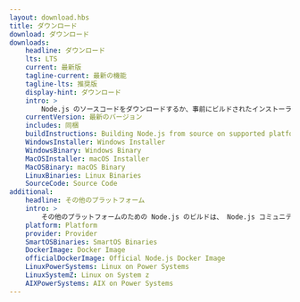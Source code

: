 ```yaml
---
layout: download.hbs
title: ダウンロード
download: ダウンロード
downloads:
    headline: ダウンロード
    lts: LTS
    current: 最新版
    tagline-current: 最新の機能
    tagline-lts: 推奨版
    display-hint: ダウンロード
    intro: >
        Node.js のソースコードをダウンロードするか、事前にビルドされたインストーラーを利用して、今日から開発を始めましょう。
    currentVersion: 最新のバージョン
    includes: 同梱
    buildInstructions: Building Node.js from source on supported platforms
    WindowsInstaller: Windows Installer
    WindowsBinary: Windows Binary
    MacOSInstaller: macOS Installer
    MacOSBinary: macOS Binary
    LinuxBinaries: Linux Binaries
    SourceCode: Source Code
additional:
    headline: その他のプラットフォーム
    intro: >
        その他のプラットフォームのための Node.js のビルドは、 Node.js コミュニティのメンバーによってメンテナンスされています。これらは Node.js のコアチームによってサポートされていません。また、最新の Node.js のリリースと同じ状態ではないかもしれないことにご注意ください。
    platform: Platform
    provider: Provider
    SmartOSBinaries: SmartOS Binaries
    DockerImage: Docker Image
    officialDockerImage: Official Node.js Docker Image
    LinuxPowerSystems: Linux on Power Systems
    LinuxSystemZ: Linux on System z
    AIXPowerSystems: AIX on Power Systems
---
```


